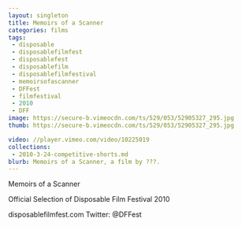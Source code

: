```yaml
---
layout: singleton
title: Memoirs of a Scanner
categories: films
tags:
 - disposable
 - disposablefilmfest
 - disposablefest
 - disposablefilm
 - disposablefilmfestival
 - memoirsofascanner
 - DFFest
 - filmfestival
 - 2010
 - DFF
image: https://secure-b.vimeocdn.com/ts/529/053/52905327_295.jpg
thumb: https://secure-b.vimeocdn.com/ts/529/053/52905327_295.jpg

video: //player.vimeo.com/video/10225019
collections:
 - 2010-3-24-competitive-shorts.md
blurb: Memoirs of a Scanner, a film by ???.
---
```


Memoirs of a Scanner

Official Selection of Disposable Film Festival 2010

disposablefilmfest.com
Twitter: @DFFest